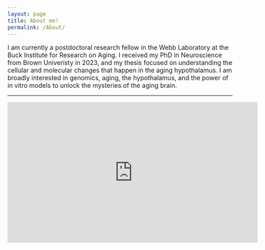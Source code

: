 ```yaml
---
layout: page
title: About me!
permalink: /About/
---
```


I am currently a postdoctoral research fellow in the Webb Laboratory at the Buck Institute for Research on Aging. I received my PhD in Neuroscience from Brown Univeristy in 2023, and my thesis focused on understanding the cellular and molecular changes that happen in the aging hypothalamus. I am broadly interested in genomics, aging, the hypothalamus, and the power of in vitro models to unlock the mysteries of the aging brain.      


***




<iframe width="560" height="315" src="https://www.youtube.com/embed/5ZRjYwUjBZ0" title="YouTube video player" frameborder="0" allow="accelerometer; autoplay; clipboard-write; encrypted-media; gyroscope; picture-in-picture; web-share" allowfullscreen></iframe>

